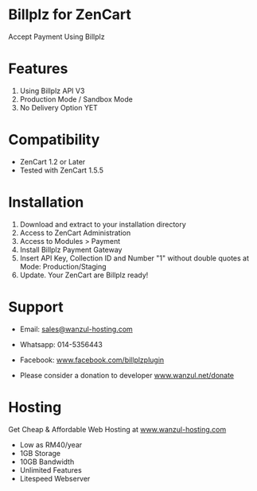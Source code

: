 # Billplz for ZenCart
Accept Payment Using Billplz

# Features
1. Using Billplz API V3
2. Production Mode / Sandbox Mode
3. No Delivery Option YET

# Compatibility
* ZenCart 1.2 or Later
* Tested with ZenCart 1.5.5

# Installation
1. Download and extract to your installation directory
2. Access to ZenCart Administration
3. Access to Modules > Payment 
4. Install Billplz Payment Gateway
5. Insert API Key, Collection ID and Number "1" without double quotes at Mode: Production/Staging
6. Update. Your ZenCart are Billplz ready!

# Support
* Email: sales@wanzul-hosting.com
* Whatsapp: 014-5356443
* Facebook: www.facebook.com/billplzplugin

* Please consider a donation to developer www.wanzul.net/donate

# Hosting

Get Cheap & Affordable Web Hosting at www.wanzul-hosting.com
- Low as RM40/year
- 1GB Storage
- 10GB Bandwidth
- Unlimited Features
- Litespeed Webserver
